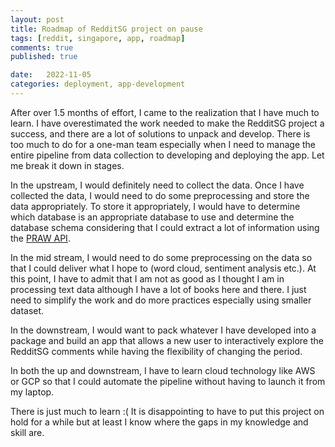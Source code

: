 ```yaml
---
layout: post
title: Roadmap of RedditSG project on pause
tags: [reddit, singapore, app, roadmap]
comments: true
published: true

date:   2022-11-05
categories: deployment, app-development
---
```


After over 1.5 months of effort, I came to the realization that I have much to learn. I have overestimated the work needed to make the RedditSG project a success, and there are a lot of solutions to unpack and develop. There is too much to do for a one-man team especially when I need to manage the entire pipeline from data collection to developing and deploying the app. Let me break it down in stages.

In the upstream, I would definitely need to collect the data. Once I have collected the data, I would need to do some preprocessing and store the data appropriately. To store it appropriately, I would have to determine which database is an appropriate database to use and determine the database schema considering that I could extract a lot of information using the [PRAW API](https://praw.readthedocs.io/en/stable/).

In the mid stream, I would need to do some preprocessing on the data so that I could deliver what I hope to (word cloud, sentiment analysis etc.). At this point, I have to admit that I am not as good as I thought I am in processing text data although I have a lot of books here and there. I just need to simplify the work and do more practices especially using smaller dataset.

In the downstream, I would want to pack whatever I have developed into a package and build an app that allows a new user to interactively explore the RedditSG comments while having the flexibility of changing the period. 

In both the up and downstream, I have to learn cloud technology like AWS or GCP so that I could automate the pipeline without having to launch it from my laptop. 

There is just much to learn :( It is disappointing to have to put this project on hold for a while but at least I know where the gaps in my knowledge and skill are.